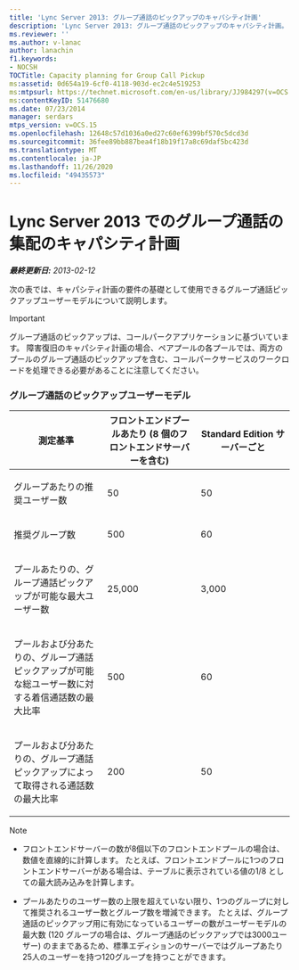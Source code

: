 ```yaml
---
title: 'Lync Server 2013: グループ通話のピックアップのキャパシティ計画'
description: 'Lync Server 2013: グループ通話のピックアップのキャパシティ計画。'
ms.reviewer: ''
ms.author: v-lanac
author: lanachin
f1.keywords:
- NOCSH
TOCTitle: Capacity planning for Group Call Pickup
ms:assetid: 0d654a19-6cf0-4118-903d-ec2c4e519253
ms:mtpsurl: https://technet.microsoft.com/en-us/library/JJ984297(v=OCS.15)
ms:contentKeyID: 51476680
ms.date: 07/23/2014
manager: serdars
mtps_version: v=OCS.15
ms.openlocfilehash: 12648c57d1036a0ed27c60ef6399bf570c5dcd3d
ms.sourcegitcommit: 36fee89bb887bea4f18b19f17a8c69daf5bc423d
ms.translationtype: MT
ms.contentlocale: ja-JP
ms.lasthandoff: 11/26/2020
ms.locfileid: "49435573"
---
```

# <a name="capacity-planning-for-group-call-pickup-in-lync-server-2013"></a>Lync Server 2013 でのグループ通話の集配のキャパシティ計画

<div data-xmlns="http://www.w3.org/1999/xhtml">

<div class="topic" data-xmlns="http://www.w3.org/1999/xhtml" data-msxsl="urn:schemas-microsoft-com:xslt" data-cs="https://msdn.microsoft.com/">

<div data-asp="https://msdn2.microsoft.com/asp">



</div>

<div id="mainSection">

<div id="mainBody">

<span> </span>

_**最終更新日:** 2013-02-12_

<div id="sectionSection0" class="section">

次の表では、キャパシティ計画の要件の基礎として使用できるグループ通話ピックアップユーザーモデルについて説明します。

<div>


> [!IMPORTANT]  
> グループ通話のピックアップは、コールパークアプリケーションに基づいています。 障害復旧のキャパシティ計画の場合、ペアプールの各プールでは、両方のプールのグループ通話のピックアップを含む、コールパークサービスのワークロードを処理できる必要があることに注意してください。



</div>

### <a name="group-call-pickup-user-model"></a>グループ通話のピックアップユーザーモデル

<table>
<colgroup>
<col style="width: 33%" />
<col style="width: 33%" />
<col style="width: 33%" />
</colgroup>
<thead>
<tr class="header">
<th>測定基準</th>
<th>フロントエンドプールあたり (8 個のフロントエンドサーバーを含む)</th>
<th>Standard Edition サーバーごと</th>
</tr>
</thead>
<tbody>
<tr class="odd">
<td><p>グループあたりの推奨ユーザー数</p></td>
<td><p>50</p></td>
<td><p>50</p></td>
</tr>
<tr class="even">
<td><p>推奨グループ数</p></td>
<td><p>500</p></td>
<td><p>60</p></td>
</tr>
<tr class="odd">
<td><p>プールあたりの、グループ通話ピックアップが可能な最大ユーザー数</p></td>
<td><p>25,000</p></td>
<td><p>3,000</p></td>
</tr>
<tr class="even">
<td><p>プールおよび分あたりの、グループ通話ピックアップが可能な総ユーザー数に対する着信通話数の最大比率</p></td>
<td><p>500</p></td>
<td><p>60</p></td>
</tr>
<tr class="odd">
<td><p>プールおよび分あたりの、グループ通話ピックアップによって取得される通話数の最大比率</p></td>
<td><p>200</p></td>
<td><p>50</p></td>
</tr>
</tbody>
</table>


<div>


> [!NOTE]  
> <UL>
> <LI>
> <P>フロントエンドサーバーの数が8個以下のフロントエンドプールの場合は、数値を直線的に計算します。 たとえば、フロントエンドプールに1つのフロントエンドサーバーがある場合は、テーブルに表示されている値の1/8 としての最大読み込みを計算します。</P>
> <LI>
> <P>プールあたりのユーザー数の上限を超えていない限り、1つのグループに対して推奨されるユーザー数とグループ数を増減できます。 たとえば、グループ通話のピックアップ用に有効になっているユーザーの数がユーザーモデルの最大数 (120 グループの場合は、グループ通話のピックアップでは3000ユーザー) のままであるため、標準エディションのサーバーではグループあたり25人のユーザーを持つ120グループを持つことができます。</P></LI></UL>



</div>

</div>

</div>

<span> </span>

</div>

</div>

</div>

